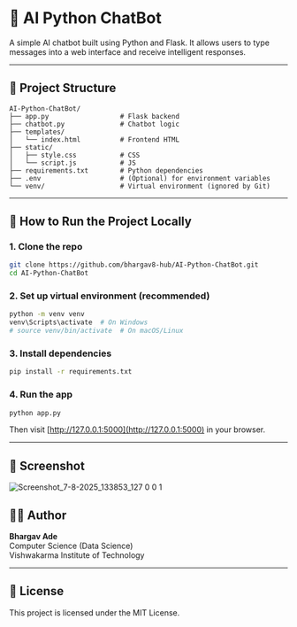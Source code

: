 # 🧠 AI Python ChatBot

A simple AI chatbot built using Python and Flask. It allows users to type messages into a web interface and receive intelligent responses.

---

## 📁 Project Structure

```
AI-Python-ChatBot/
├── app.py                  # Flask backend
├── chatbot.py              # Chatbot logic
├── templates/
│   └── index.html          # Frontend HTML
├── static/
│   ├── style.css           # CSS
│   └── script.js           # JS
├── requirements.txt        # Python dependencies
├── .env                    # (Optional) for environment variables
└── venv/                   # Virtual environment (ignored by Git)
```

---

## 🚀 How to Run the Project Locally

### 1. Clone the repo

```bash
git clone https://github.com/bhargav8-hub/AI-Python-ChatBot.git
cd AI-Python-ChatBot
```

### 2. Set up virtual environment (recommended)

```bash
python -m venv venv
venv\Scripts\activate  # On Windows
# source venv/bin/activate  # On macOS/Linux
```

### 3. Install dependencies

```bash
pip install -r requirements.txt
```

### 4. Run the app

```bash
python app.py
```

Then visit [http://127.0.0.1:5000](http://127.0.0.1:5000) in your browser.

---

## 📸 Screenshot

![Screenshot_7-8-2025_133853_127 0 0 1](https://github.com/user-attachments/assets/1854acbf-4ffe-4cbb-b6cf-44def4df959d)


## 👨‍💻 Author

**Bhargav Ade**  
Computer Science (Data Science)  
Vishwakarma Institute of Technology

---

## 📜 License

This project is licensed under the MIT License.
